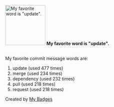 <img src="https://my-badges.github.io/my-badges/favorite-word.png" alt="My favorite word is &quot;update&quot;." title="My favorite word is &quot;update&quot;." width="128">
<strong>My favorite word is &quot;update&quot;.</strong>
<br><br>

My favorite commit message words are:

1. update (used 477 times)
2. merge (used 234 times)
3. dependency (used 232 times)
4. pull (used 218 times)
5. request (used 218 times)


Created by <a href="https://github.com/my-badges/my-badges">My Badges</a>